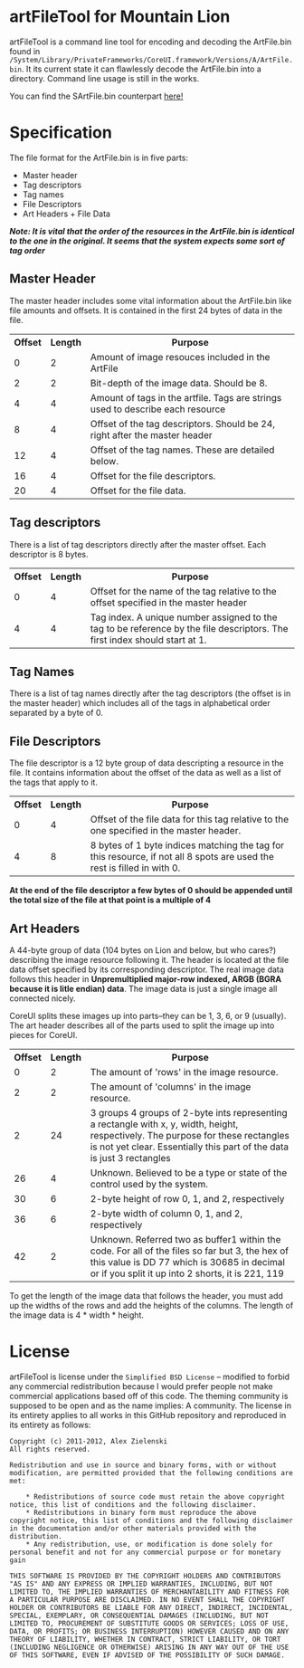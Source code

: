 artFileTool for Mountain Lion
===================================
artFileTool is a command line tool for encoding and decoding the ArtFile.bin found in `/System/Library/PrivateFrameworks/CoreUI.framework/Versions/A/ArtFile.bin`. It its current state it can flawlessly decode the ArtFile.bin into a directory. Command line usage is still in the works.

You can find the SArtFile.bin counterpart [here!](https://github.com/alexzielenski/SArtFileTool)

Specification
===
The file format for the ArtFile.bin is in five parts:

* Master header
* Tag descriptors
* Tag names
* File Descriptors
* Art Headers + File Data

***Note: It is vital that the order of the resources in the ArtFile.bin is identical to the one in the original. It seems that the system expects some sort of tag order***

## Master Header

The master header includes some vital information about the ArtFile.bin like file amounts and offsets. It is contained in the first 24 bytes of data in the file.

<table>
	<tr>
		<th>Offset</th>
		<th>Length</th>
		<th>Purpose</th>
	</tr>
	<tr>
		<td>0</td>
		<td>2</td>
		<td>Amount of image resouces included in the ArtFile</td>
	</tr>
	<tr>
		<td>2</td>
		<td>2</td>
		<td>Bit-depth of the image data. Should be 8.</td>
	</tr>
	<tr>
		<td>4</td>
		<td>4</td>
		<td>Amount of tags in the artfile. Tags are strings used to describe each resource</td>
	</tr>
	<tr>
		<td>8</td>
		<td>4</td>
		<td>Offset of the tag descriptors. Should be 24, right after the master header</td>
	</tr>
	<tr>
		<td>12</td>
		<td>4</td>
		<td>Offset of the tag names. These are detailed below.</td>
	</tr>
	<tr>
		<td>16</td>
		<td>4</td>
		<td>Offset for the file descriptors.</td>
	</tr>
	<tr>
		<td>20</td>
		<td>4</td>
		<td>Offset for the file data.</td>
	</tr>
</table>

## Tag descriptors

There is a list of tag descriptors directly after the master offset. Each descriptor is 8 bytes.

<table>
	<tr>
		<th>Offset</th>
		<th>Length</th>
		<th>Purpose</th>
	</tr>
	<tr>
		<td>0</td>
		<td>4</td>
		<td>Offset for the name of the tag relative to the offset specified in the master header</td>
	</tr>
	<tr>
		<td>4</td>
		<td>4</td>
		<td>Tag index. A unique number assigned to the tag to be reference by the file descriptors. The first index should start at 1.</td>
	</tr>
</table>

## Tag Names

There is a list of tag names directly after the tag descriptors (the offset is in the master header) which includes all of the tags in alphabetical order separated by a byte of 0.

## File Descriptors

The file descriptor is a 12 byte group of data descripting a resource in the file. It contains information about the offset of the data as well as a list of the tags that apply to it.

<table>
	<tr>
		<th>Offset</th>
		<th>Length</th>
		<th>Purpose</th>
	</tr>
	<tr>
		<td>0</td>
		<td>4</td>
		<td>Offset of the file data for this tag relative to the one specified in the master header.</td>
	</tr>
	<tr>
		<td>4</td>
		<td>8</td>
		<td>8 bytes of 1 byte indices matching the tag for this resource, if not all 8 spots are used the rest is filled in with 0.</td>
	</tr>
</table>

**At the end of the file descriptor a few bytes of 0 should be appended until the total size of the file at that point is a multiple of 4**

## Art Headers

A 44-byte group of data (104 bytes on Lion and below, but who cares?) describing the image resource following it. The header is located at the file data offset specified by its corresponding descriptor. The real image data follows this header in **Unpremultiplied major-row indexed, ARGB (BGRA because it is litle endian) data**. The image data is just a single image all connected nicely.

CoreUI splits these images up into parts–they can be 1, 3, 6, or 9 (usually). The art header describes all of the parts used to split the image up into pieces for CoreUI.

<table>
	<tr>
		<th>Offset</th>
		<th>Length</th>
		<th>Purpose</th>
	</tr>
	<tr>
		<td>0</td>
		<td>2</td>
		<td>The amount of 'rows' in the image resource.</td>
	</tr>
	<tr>
		<td>2</td>
		<td>2</td>
		<td>The amount of 'columns' in the image resource.</td>
	</tr>
	<tr>
		<td>2</td>
		<td>24</td>
		<td>3 groups 4 groups of 2-byte ints representing a rectangle with x, y, width, height, respectively. The purpose for these rectangles is not yet clear. Essentially this part of the data is just 3 rectangles</td>
	</tr>
	<tr>
		<td>26</td>
		<td>4</td>
		<td>Unknown. Believed to be a type or state of the control used by the system.</td>
	</tr>
	<tr>
		<td>30</td>
		<td>6</td>
		<td>2-byte height of row 0, 1, and 2, respectively</td>
	</tr>
	<tr>
		<td>36</td>
		<td>6</td>
		<td>2-byte width of column 0, 1, and 2, respectively</td>
	</tr>
	<tr>
		<td>42</td>
		<td>2</td>
		<td>Unknown. Referred two as buffer1 within the code.  For all of the files so far but 3, the hex of this value is DD 77 which is 30685 in decimal or if you split it up into 2 shorts, it is 221, 119</td>
	</tr>
</table>

To get the length of the image data that follows the header, you must add up the widths of the rows and add the heights of the columns. The length of the image data is 4 * width * height.


License
===================================
artFileTool is license under the `Simplified BSD License` – modified to forbid any commercial redistribution because I would prefer people not make commercial applications based off of this code. The theming community is supposed to be open and as the name implies: A community. The license in its entirety applies to all works in this GitHub repository and reproduced in its entirety as follows:


```
Copyright (c) 2011-2012, Alex Zielenski
All rights reserved.

Redistribution and use in source and binary forms, with or without modification, are permitted provided that the following conditions are met:

    * Redistributions of source code must retain the above copyright notice, this list of conditions and the following disclaimer.
    * Redistributions in binary form must reproduce the above copyright notice, this list of conditions and the following disclaimer in the documentation and/or other materials provided with the distribution.
    * Any redistribution, use, or modification is done solely for personal benefit and not for any commercial purpose or for monetary gain

THIS SOFTWARE IS PROVIDED BY THE COPYRIGHT HOLDERS AND CONTRIBUTORS "AS IS" AND ANY EXPRESS OR IMPLIED WARRANTIES, INCLUDING, BUT NOT LIMITED TO, THE IMPLIED WARRANTIES OF MERCHANTABILITY AND FITNESS FOR A PARTICULAR PURPOSE ARE DISCLAIMED. IN NO EVENT SHALL THE COPYRIGHT HOLDER OR CONTRIBUTORS BE LIABLE FOR ANY DIRECT, INDIRECT, INCIDENTAL, SPECIAL, EXEMPLARY, OR CONSEQUENTIAL DAMAGES (INCLUDING, BUT NOT LIMITED TO, PROCUREMENT OF SUBSTITUTE GOODS OR SERVICES; LOSS OF USE, DATA, OR PROFITS; OR BUSINESS INTERRUPTION) HOWEVER CAUSED AND ON ANY THEORY OF LIABILITY, WHETHER IN CONTRACT, STRICT LIABILITY, OR TORT (INCLUDING NEGLIGENCE OR OTHERWISE) ARISING IN ANY WAY OUT OF THE USE OF THIS SOFTWARE, EVEN IF ADVISED OF THE POSSIBILITY OF SUCH DAMAGE.

```

